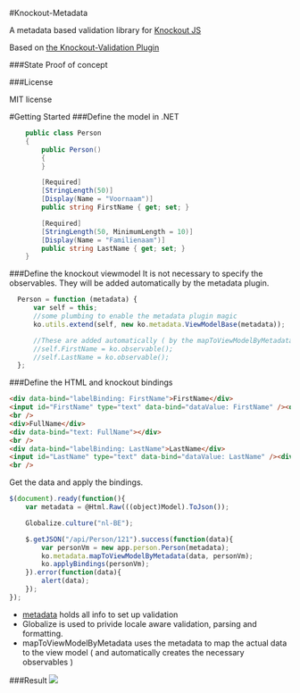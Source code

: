 #Knockout-Metadata

A metadata based validation library for [Knockout JS](http://knockoutjs.com)

Based on [the Knockout-Validation Plugin](https://github.com/Knockout-Contrib/Knockout-Validation)

###State
Proof of concept

###License

MIT license

#Getting Started
###Define the model in .NET
```C#
    public class Person
    {
        public Person()
        {
        }

        [Required]
        [StringLength(50)]
        [Display(Name = "Voornaam")]
        public string FirstName { get; set; }

        [Required]
        [StringLength(50, MinimumLength = 10)]
        [Display(Name = "Familienaam")]
        public string LastName { get; set; }
    }
```
###Define the knockout viewmodel
It is not necessary to specify the observables. They will be added automatically by the metadata plugin.
```javascript
  Person = function (metadata) {
      var self = this;
      //some plumbing to enable the metadata plugin magic
      ko.utils.extend(self, new ko.metadata.ViewModelBase(metadata));

      //These are added automatically ( by the mapToViewModelByMetadata )
      //self.FirstName = ko.observable();
      //self.LastName = ko.observable();      
  };
```

###Define the HTML and knockout bindings
```HTML
<div data-bind="labelBinding: FirstName">FirstName</div>
<input id="FirstName" type="text" data-bind="dataValue: FirstName" /><div data-bind="errorBinding: FirstName"></div>
<br />
<div>FullName</div>
<div data-bind="text: FullName"></div>
<br />
<div data-bind="labelBinding: LastName">LastName</div>
<input id="LastName" type="text" data-bind="dataValue: LastName" /><div data-bind="errorBinding: LastName"></div>
<br />
```

Get the data and apply the bindings.

```javascript
$(document).ready(function(){
    var metadata = @Html.Raw(((object)Model).ToJson());

    Globalize.culture("nl-BE");

    $.getJSON("/api/Person/121").success(function(data){
        var personVm = new app.person.Person(metadata);
        ko.metadata.mapToViewModelByMetadata(data, personVm);
        ko.applyBindings(personVm);
    }).error(function(data){
        alert(data);
    });
});
```
* [metadata](https://github.com/klinckag/Knockout-Metadata/wiki/Example-metadata) holds all info to set up validation
* Globalize is used to privide locale aware validation, parsing and formatting.
* mapToViewModelByMetadata uses the metadata to map the actual data to the view model ( and automatically creates the necessary observables )

###Result
![](https://raw.github.com/klinckag/Knockout-Metadata/master/doc/GettingStartedResult.png)
